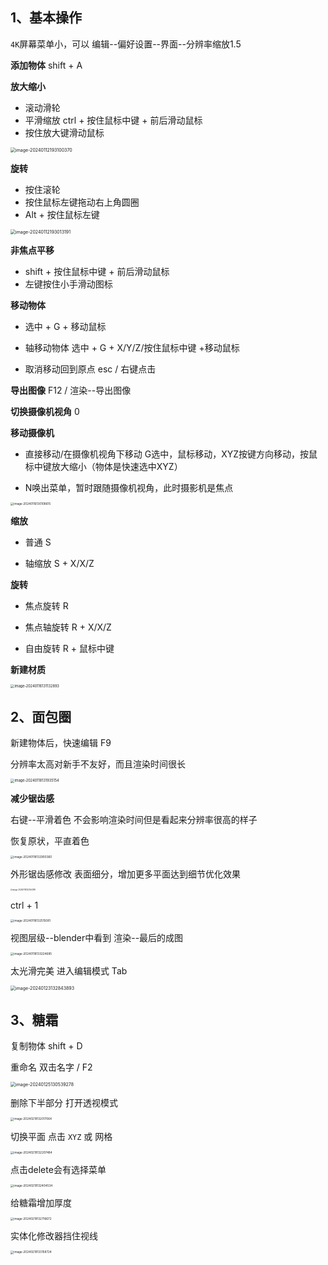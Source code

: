 ## 1、基本操作

`4K`屏幕菜单小，可以 编辑--偏好设置--界面--分辨率缩放1.5

**添加物体** shift + A

**放大缩小** 

- 滚动滑轮
- 平滑缩放 ctrl + 按住鼠标中键 + 前后滑动鼠标
- 按住放大键滑动鼠标

<img src="../assets/image-20240112193100370.png" alt="image-20240112193100370" style="zoom:50%;" />

**旋转** 

- 按住滚轮
- 按住鼠标左键拖动右上角圆圈
- Alt + 按住鼠标左键

<img src="../assets/image-20240112193013191.png" alt="image-20240112193013191" style="zoom:50%;" />

**非焦点平移** 

- shift + 按住鼠标中键 + 前后滑动鼠标
- 左键按住小手滑动图标

**移动物体** 

- 选中 + G + 移动鼠标

- 轴移动物体 选中 + G + X/Y/Z/按住鼠标中键 +移动鼠标  

- 取消移动回到原点 esc / 右键点击


**导出图像** F12 / 渲染--导出图像

**切换摄像机视角** 0

**移动摄像机** 

- 直接移动/在摄像机视角下移动 G选中，鼠标移动，XYZ按键方向移动，按鼠标中键放大缩小（物体是快速选中XYZ）

- N唤出菜单，暂时跟随摄像机视角，此时摄影机是焦点


<img src="../assets/image-20240116130108615.png" alt="image-20240116130108615" style="zoom:33%;" />

**缩放** 

- 普通 S

- 轴缩放 S + X/X/Z


**旋转**

- 焦点旋转 R

- 焦点轴旋转 R + X/X/Z

- 自由旋转 R + 鼠标中键


**新建材质**

<img src="../assets/image-20240116131132893.png" alt="image-20240116131132893" style="zoom:40%;" />

## 2、面包圈

新建物体后，快速编辑 F9

分辨率太高对新手不友好，而且渲染时间很长

<img src="../assets/image-20240118131935154.png" alt="image-20240118131935154" style="zoom:40%;" />

**减少锯齿感** 

右键--平滑着色 不会影响渲染时间但是看起来分辨率很高的样子

恢复原状，平直着色

<img src="../assets/image-20240118132900360.png" alt="image-20240118132900360" style="zoom:33%;" />

外形锯齿感修改 表面细分，增加更多平面达到细节优化效果

<img src="../assets/image-20240118132354789.png" alt="image-20240118132354789" style="zoom:20%;" />

ctrl + 1

<img src="../assets/image-20240118132515081.png" alt="image-20240118132515081" style="zoom:33%;" />

视图层级--blender中看到  渲染--最后的成图

<img src="../assets/image-20240118133224685.png" alt="image-20240118133224685" style="zoom:33%;" />

太光滑完美 进入编辑模式 Tab

<img src="../assets/image-20240123132843893.png" alt="image-20240123132843893" style="zoom:50%;" />

## 3、糖霜

复制物体 shift + D

重命名 双击名字 / F2

<img src="../assets/image-20240125130539278.png" alt="image-20240125130539278" style="zoom:50%;" />

删除下半部分 打开透视模式

<img src="../assets/image-20240219132017064.png" alt="image-20240219132017064" style="zoom:33%;" />

切换平面 点击 `XYZ` 或 网格

<img src="../assets/image-20240219132207484.png" alt="image-20240219132207484" style="zoom:33%;" />

点击delete会有选择菜单

<img src="../assets/image-20240219132404534.png" alt="image-20240219132404534" style="zoom:33%;" />

给糖霜增加厚度

<img src="../assets/image-20240219132716672.png" alt="image-20240219132716672" style="zoom:33%;" />

实体化修改器挡住视线

<img src="../assets/image-20240219133158724.png" alt="image-20240219133158724" style="zoom:33%;" />